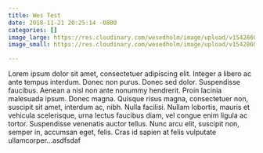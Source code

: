 ```yaml
---
title: Wes Test
date: 2018-11-21 20:25:14 -0800
categories: []
image_large: https://res.cloudinary.com/wesedholm/image/upload/v1542860757/assets/Fred-About-Us-ClassicAlfas%5B1%5D.jpg
image_small: https://res.cloudinary.com/wesedholm/image/upload/v1542860791/assets/Fred-About-Us-ClassicAlfas%5B1%5D.jpg

---
```

Lorem ipsum dolor sit amet, consectetuer adipiscing elit. Integer a libero ac ante tempus interdum. Donec non purus. Donec sed dolor. Suspendisse faucibus. Aenean a nisl non ante nonummy hendrerit. Proin lacinia malesuada ipsum. Donec magna. Quisque risus magna, consectetuer non, suscipit sit amet, interdum ac, nibh. Nulla facilisi. Nullam lobortis, mauris et vehicula scelerisque, urna lectus faucibus diam, vel congue enim ligula ac tortor. Suspendisse venenatis auctor tellus. Nunc arcu elit, suscipit non, semper in, accumsan eget, felis. Cras id sapien at felis vulputate ullamcorper...asdfsdaf